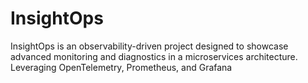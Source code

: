 # InsightOps
InsightOps is an observability-driven project designed to showcase advanced monitoring and diagnostics in a microservices architecture. Leveraging OpenTelemetry, Prometheus, and Grafana
